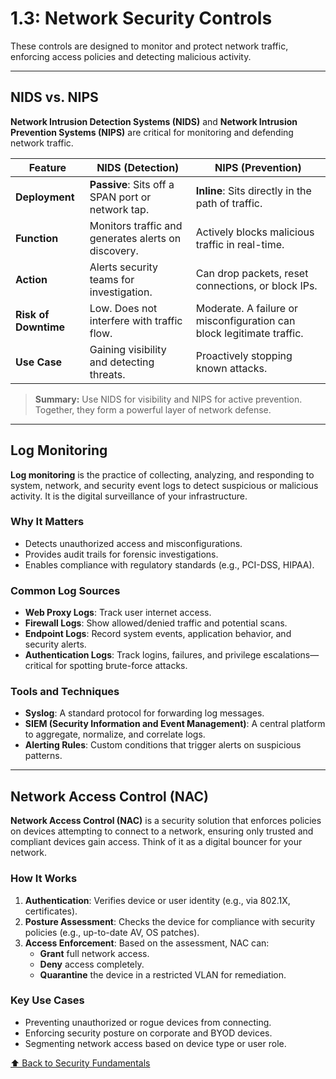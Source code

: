 # 1.3: Network Security Controls

These controls are designed to monitor and protect network traffic, enforcing access policies and detecting malicious activity.

---

## NIDS vs. NIPS

**Network Intrusion Detection Systems (NIDS)** and **Network Intrusion Prevention Systems (NIPS)** are critical for monitoring and defending network traffic.

| Feature            | NIDS (Detection)                                    | NIPS (Prevention)                                     |
|--------------------|-----------------------------------------------------|-------------------------------------------------------|
| **Deployment**     | **Passive**: Sits off a SPAN port or network tap.   | **Inline**: Sits directly in the path of traffic.     |
| **Function**       | Monitors traffic and generates alerts on discovery. | Actively blocks malicious traffic in real-time.       |
| **Action**         | Alerts security teams for investigation.            | Can drop packets, reset connections, or block IPs.    |
| **Risk of Downtime**| Low. Does not interfere with traffic flow.          | Moderate. A failure or misconfiguration can block legitimate traffic. |
| **Use Case**       | Gaining visibility and detecting threats.           | Proactively stopping known attacks.                   |

> **Summary:** Use NIDS for visibility and NIPS for active prevention. Together, they form a powerful layer of network defense.

---

## Log Monitoring

**Log monitoring** is the practice of collecting, analyzing, and responding to system, network, and security event logs to detect suspicious or malicious activity. It is the digital surveillance of your infrastructure.

### Why It Matters
-   Detects unauthorized access and misconfigurations.
-   Provides audit trails for forensic investigations.
-   Enables compliance with regulatory standards (e.g., PCI-DSS, HIPAA).

### Common Log Sources
-   **Web Proxy Logs**: Track user internet access.
-   **Firewall Logs**: Show allowed/denied traffic and potential scans.
-   **Endpoint Logs**: Record system events, application behavior, and security alerts.
-   **Authentication Logs**: Track logins, failures, and privilege escalations—critical for spotting brute-force attacks.

### Tools and Techniques
-   **Syslog**: A standard protocol for forwarding log messages.
-   **SIEM (Security Information and Event Management)**: A central platform to aggregate, normalize, and correlate logs.
-   **Alerting Rules**: Custom conditions that trigger alerts on suspicious patterns.

---

## Network Access Control (NAC)

**Network Access Control (NAC)** is a security solution that enforces policies on devices attempting to connect to a network, ensuring only trusted and compliant devices gain access. Think of it as a digital bouncer for your network.

### How It Works
1.  **Authentication**: Verifies device or user identity (e.g., via 802.1X, certificates).
2.  **Posture Assessment**: Checks the device for compliance with security policies (e.g., up-to-date AV, OS patches).
3.  **Access Enforcement**: Based on the assessment, NAC can:
    *   **Grant** full network access.
    *   **Deny** access completely.
    *   **Quarantine** the device in a restricted VLAN for remediation.

### Key Use Cases
-   Preventing unauthorized or rogue devices from connecting.
-   Enforcing security posture on corporate and BYOD devices.
-   Segmenting network access based on device type or user role.

[⬆️ Back to Security Fundamentals](./README.md)